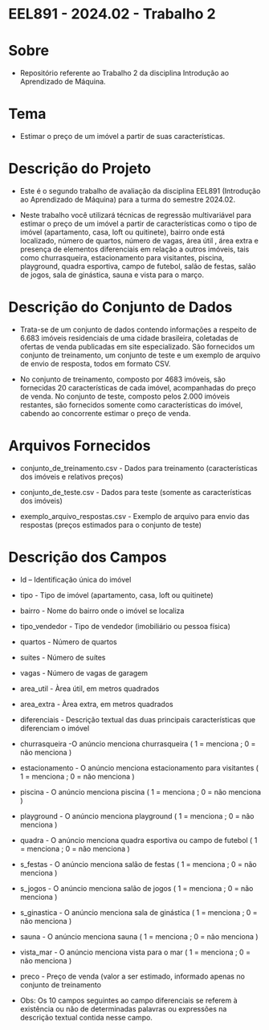 # EEL891 - 2024.02 - Trabalho 2

# Sobre
- Repositório referente ao Trabalho 2 da disciplina Introdução ao Aprendizado de Máquina.

# Tema
- Estimar o preço de um imóvel a partir de suas características.

# Descrição do Projeto
- Este é o segundo trabalho de avaliação da disciplina EEL891 (Introdução ao Aprendizado de Máquina) para a turma do semestre 2024.02.


- Neste trabalho você utilizará técnicas de regressão multivariável 
para estimar o preço de um imóvel a partir de características como 
o tipo de imóvel (apartamento, casa, loft ou quitinete), bairro onde
está localizado, número de quartos, número de vagas, área útil , área 
extra e presença de elementos diferenciais em relação a outros imóveis, 
tais como churrasqueira, estacionamento para visitantes, piscina, playground, 
quadra esportiva, campo de futebol, salão de festas, salão de jogos, sala de 
ginástica, sauna e vista para o março.

# Descrição do Conjunto de Dados
- Trata-se de um conjunto de dados contendo informações a respeito de 6.683 imóveis 
residenciais de uma cidade brasileira, coletadas de ofertas de venda publicadas 
em site especializado. São fornecidos um conjunto de treinamento, um conjunto de 
teste e um exemplo de arquivo de envio de resposta, todos em formato CSV.


- No conjunto de treinamento, composto por 4683 imóveis, são fornecidas 20 características
de cada imóvel, acompanhadas do preço de venda. No conjunto de teste, composto pelos 2.000 
imóveis restantes, são fornecidos somente como características do imóvel, cabendo ao concorrente
estimar o preço de venda.

# Arquivos Fornecidos
- conjunto_de_treinamento.csv - Dados para treinamento (características dos imóveis e relativos preços)


- conjunto_de_teste.csv - Dados para teste (somente as características dos imóveis)


- exemplo_arquivo_respostas.csv - Exemplo de arquivo para envio das respostas (preços estimados para o conjunto de teste)

# Descrição dos Campos
- Id – Identificação única do imóvel


- tipo - Tipo de imóvel (apartamento, casa, loft ou quitinete)


- bairro - Nome do bairro onde o imóvel se localiza


- tipo_vendedor - Tipo de vendedor (imobiliário ou pessoa física)


- quartos - Número de quartos


- suites - Número de suítes


- vagas - Número de vagas de garagem


- area_util - Àrea útil, em metros quadrados


- area_extra - Àrea extra, em metros quadrados


- diferenciais - Descrição textual das duas principais características que diferenciam o imóvel


- churrasqueira -O anúncio menciona churrasqueira ( 1 = menciona ; 0 = não menciona )


- estacionamento - O anúncio menciona estacionamento para visitantes ( 1 = menciona ; 0 = não menciona )


- piscina - O anúncio menciona piscina ( 1 = menciona ; 0 = não menciona )


- playground - O anúncio menciona playground ( 1 = menciona ; 0 = não menciona )


- quadra - O anúncio menciona quadra esportiva ou campo de futebol ( 1 = menciona ; 0 = não menciona )


- s_festas - O anúncio menciona salão de festas ( 1 = menciona ; 0 = não menciona )


- s_jogos - O anúncio menciona salão de jogos ( 1 = menciona ; 0 = não menciona )


- s_ginastica - O anúncio menciona sala de ginástica ( 1 = menciona ; 0 = não menciona )


- sauna - O anúncio menciona sauna ( 1 = menciona ; 0 = não menciona )


- vista_mar - O anúncio menciona vista para o mar ( 1 = menciona ; 0 = não menciona )


- preco - Preço de venda (valor a ser estimado, informado apenas no conjunto de treinamento


- Obs: Os 10 campos seguintes ao campo diferenciais se referem à existência ou não de determinadas 
palavras ou expressões na descrição textual contida nesse campo.
